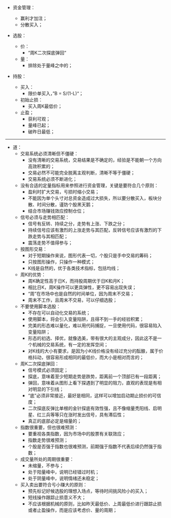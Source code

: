 * 资金管理：
  + 赢利才加注；
  + 分散买入；

* 选股：
  + 价： 
    - “周K二次探底弹回“
  + 量：
    - 排除处于量峰之中的；

* 持股：
  + 买入：
    - 限价单买入，”B = S/(1-L)“；
  + 初始止损：
    - 买入周K最低价；
  + 止盈；
    - 获利可观；
    - 量峰已起；
    - 破昨日最低；

**************************************************************************************************

* 道：
  + 交易系统必须清晰但不僵硬：
    - 没有清晰的交易系统，交易结果是不确定的，经验是不能朝一个方向高效积累的；
    - 交易必然不可能完全脱离主观判断，清晰不等于僵硬；
    - 交易系统必须不断进化；
  + 没有合适的定量指标用来参照进行资金管理，关键是要符合几个原则：
    - 盈利时扩大交易，亏损时缩小交易；
    - 不能因为单个头寸对总资金造成过大损失，所以要分散买入，板块分散、时间分散，谨防个股黑天鹅；
    - 结合市场赚钱效应控制仓位；
  + 信号必须与走势相匹配：
    - 信号有反转、持续之分，走势有上涨、下跌之分；
    - 持续信号应该有激烈的上涨走势与其匹配，反转信号应该有激烈的下跌走势与其相匹配；
    - 震荡走势不值得参与；
  + 按图形交易：
    - 对于短期操作来说，图形代表一切，个股只是手中交易的筹码；
    - 只按图形操作，只操作一种模式；
    - K线是自然的，优于各类技术指标，包括均线；
  + 周K的优势：
    - 周K确定性高于日K，而持股周期优于日K和月K；
    - 相比日K，周K操作可以更具弹性，更不容易出现失误；
    - “周”在市场中也是自然的时间单位，因为周末不交易；
    - 周末不工作，且周末不交易，可以仔细选股；
  + 不要使用脚本选股：
    - 不存在可以自动化交易的系统；
    - 使用脚本，将会引入变量陷阱，且得不到一手的经验积累；
    - 完美的形态难以量化，难以用代码捕捉，一旦使用代码，很容易陷入变量陷阱；
    - 形态的初选、择优，就像选美，带有很大的主观成分，因此这不是一个机械的交易系统，有一定的发挥空间；
    - 对K线的大小有要求，是因为小K线价格没有经过充分的酝酿，属于价格抖动，很容易形成相同的最低价，而大小是相对而言的；
  + 周K二次探底弹回：
    - 信号模式必须固定；
    - 探底，意味着至少短期走势是跌势，距离前一个顶部已有一段距离；
    - 弹回，意味着从图形上看下探遇到了明显的阻力，直观的表现是有相对明显的下引线；
    - “底”必须非常接近，最好是相同，这样可以增加启动期止损价的可信度；
    - 二次探底反弹比单根的金针探底有效性强，且不像缩量秃阳线、启明星、红三兵等等只在涨时发出信号，具有滞后性；
    - 真正的底部必定是缩量的；
  + 指数很重要，但也很难预测：
    - 要重视各类指数，因为市场中的股票有关联效应；
    - 指数走势很难预测；
    - 个股是否强于指数也很难预测，前期强于指数不代表后续仍然强于指数；
  + 成交量所处的周期很重要：
    - 未缩量，不参与；
    - 处于阳量峰中，说明已经错过时机；
    - 处于阴量峰中，说明情绪还未稳定；
  + 买入卖出要符合亏小赚大的原则：
    - 预先标记好候选股的理想入场点，等待时间挑风险小的买入；
    - 短线操作跟踪止损意义不大；
    - 不应该根据机械的原则，比如昨天最低价、上周最低价进行跟踪止损或者止盈操作，而是应该考虑价、量的周期；










